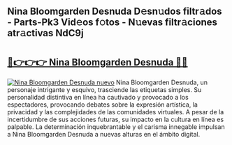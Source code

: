 ## Nina Bloomgarden Desnuda D𝚎sn𝚞dos filtr𝚊dos - Parts-Pk3 Vid𝚎os f𝚘tos - N𝚞evas filtr𝚊ciones atr𝚊ctivas NdC9j

# <h2><a href="http://mb8ux0.tromn.icu/?c=Nina+Bloomgarden+Desnuda">🔗👉👉👉 Nina Bloomgarden Desnuda 🔗🔗</a></h2>

[![Nina Bloomgarden Desnuda nuevo](https://i.imgur.com/pEAQMta.gif)](http://mb8ux0.tromn.icu/?c=Nina+Bloomgarden+Desnuda)
Nina Bloomgarden Desnuda, un personaje intrigante y esquivo, trasciende las etiquetas simples. Su personalidad distintiva en línea ha cautivado y provocado a los espectadores, provocando debates sobre la expresión artística, la privacidad y las complejidades de las comunidades virtuales. A pesar de la incertidumbre de sus acciones futuras, su impacto en la cultura en línea es palpable. La determinación inquebrantable y el carisma innegable impulsan a Nina Bloomgarden Desnuda a nuevas alturas en el ámbito digital.
